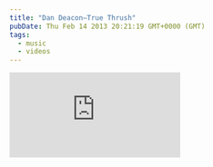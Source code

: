 ```yaml
---
title: "Dan Deacon—True Thrush"
pubDate: Thu Feb 14 2013 20:21:19 GMT+0000 (GMT)
tags:
  - music
  - videos
---
```


<iframe style="--width: 500; --height: 281" src="https://www.youtube-nocookie.com/embed/XnXiXlF7olo?rel=0&amp;showinfo=0&amp;autohide=1" frameborder="0" allowfullscreen></iframe>
